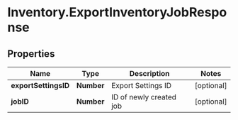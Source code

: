 # Inventory.ExportInventoryJobResponse

## Properties

Name | Type | Description | Notes
------------ | ------------- | ------------- | -------------
**exportSettingsID** | **Number** | Export Settings ID | [optional] 
**jobID** | **Number** | ID of newly created job | [optional] 


